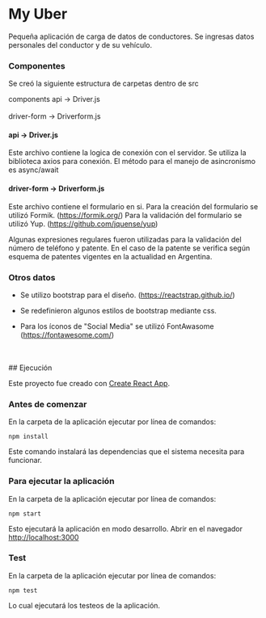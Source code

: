 # My Uber

Pequeña aplicación de carga de datos de conductores.
Se ingresas datos personales del conductor y de su vehículo.

### Componentes

Se creó la siguiente estructura de carpetas dentro de src

components
    api         -> Driver.js <br/><br/>
    driver-form -> Driverform.js<br/>
                

#### api -> Driver.js

Este archivo contiene la logica de conexión con el servidor.
Se utiliza la biblioteca axios para conexión.
El método para el manejo de asincronismo es async/await

#### driver-form -> Driverform.js

Este archivo contiene el formulario en si.
Para la creación del formulario se utilizó Formik. (https://formik.org/)
Para la validación del formulario se utilizó Yup. (https://github.com/jquense/yup)

Algunas expresiones regulares fueron utilizadas para la validación del número de teléfono y patente. En el caso de la patente se verifica según esquema de patentes vigentes en la actualidad en Argentina.


### Otros datos

- Se utilizo bootstrap para el diseño. (https://reactstrap.github.io/)

- Se redefinieron algunos estilos de bootstrap mediante css.

- Para los íconos de "Social Media" se utilizó FontAwasome (https://fontawesome.com/)


<br/>
</br>
## Ejecución

Este proyecto fue creado con [Create React App](https://github.com/facebook/create-react-app).

### Antes de comenzar

En la carpeta de la aplicación ejecutar por línea de comandos:

`npm install`

Este comando instalará las dependencias que el sistema necesita para funcionar.

### Para ejecutar la aplicación

En la carpeta de la aplicación ejecutar por línea de comandos:

`npm start`

Esto ejecutará la aplicación en modo desarrollo.
Abrir en el navegador [http://localhost:3000](http://localhost:3000)

### Test

En la carpeta de la aplicación ejecutar por línea de comandos:

`npm test`

Lo cual ejecutará los testeos de la aplicación.

